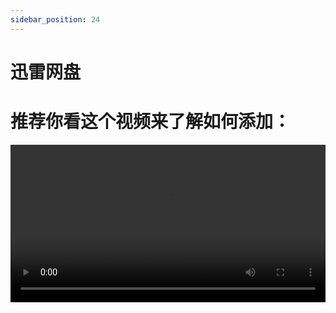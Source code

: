 ```yaml
---
sidebar_position: 24
---
```


# 迅雷网盘

# 推荐你看这个视频来了解如何添加：
<video controls src="https://video-direct-link.vercel.app/bili.mp4?aid=511500007&bvid=BV1yu411z7ZF&cid=721651025" width="100%" />
*https://www.bilibili.com/video/BV1yu411z7ZF/*

# 纯享版-一镜到底：
<video controls src="https://video-direct-link.vercel.app/bili.mp4?aid=554110193&bvid=BV18v4y1N7AY&cid=721662144" width="100%" />
*https://www.bilibili.com/video/BV18v4y1N7AY/*



## 图片操作
![XunLei1](/img/driver/thunder/Xunlei1.png)

----

![XunLei2](/img/driver/thunder/Xunlei2.png)

----

![XunLei3](/img/driver/thunder/Xunlei3.png)

----

![XunLei4](/img/driver/thunder/Xunlei4.png)


不填默认为根目录
